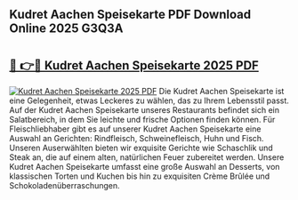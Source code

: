 ## Kudret Aachen Speisekarte PDF Download Online 2025 G3Q3A

# <h2><a href="http://gc8ieb.nevu.top/?p=Kudret+Aachen+Speisekarte">🔗 👉🔴 Kudret Aachen Speisekarte 2025 PDF</a></h2>

[![Kudret Aachen Speisekarte 2025 PDF](https://i.imgur.com/dBaPXMq.png)](http://gc8ieb.nevu.top/?p=Kudret+Aachen+Speisekarte)
Die Kudret Aachen Speisekarte ist eine Gelegenheit, etwas Leckeres zu wählen, das zu Ihrem Lebensstil passt. Auf der Kudret Aachen Speisekarte unseres Restaurants befindet sich ein Salatbereich, in dem Sie leichte und frische Optionen finden können. Für Fleischliebhaber gibt es auf unserer Kudret Aachen Speisekarte eine Auswahl an Gerichten: Rindfleisch, Schweinefleisch, Huhn und Fisch. Unseren Auserwählten bieten wir exquisite Gerichte wie Schaschlik und Steak an, die auf einem alten, natürlichen Feuer zubereitet werden. Unsere Kudret Aachen Speisekarte umfasst eine große Auswahl an Desserts, von klassischen Torten und Kuchen bis hin zu exquisiten Crème Brûlée und Schokoladenüberraschungen.
